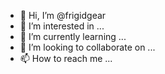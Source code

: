 - 👋 Hi, I’m @frigidgear
- 👀 I’m interested in ...
- 🌱 I’m currently learning ...
- 💞️ I’m looking to collaborate on ...
- 📫 How to reach me ...

<!---
frigidgear/frigidgear is a ✨ special ✨ repository because its `README.md` (this file) appears on your GitHub profile.
You can click the Preview link to take a look at your changes.
--->
